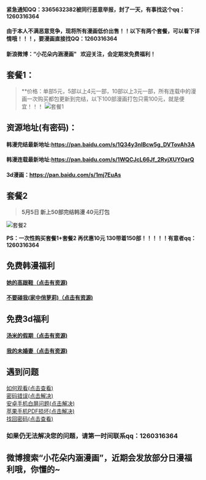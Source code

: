 
#### 紧急通知QQ：3365632382被同行恶意举报，封了一天，有事找这个qq：1260316364

#### 由于本人不满恶意竞争，现将所有漫画低价出售！！以下有两个套餐，可以看下详情哦！！！，要漫画直接找QQ：1260316364

#### 新浪微博：“小花朵内涵漫画"   欢迎关注，会定期发免费福利！


## 套餐1：
> **价格：单部5元，5部以上4元一部，10部以上3元一部，所有连载中的漫画一次购买都包更新到完结，以下100部漫画打包只需100元，就是便宜！！！
![套餐1](https://upload-images.jianshu.io/upload_images/12061232-4d3346c628af5023.jpg?imageMogr2/auto-orient/strip%7CimageView2/2/w/1240)

## 资源地址(有密码)：
#### 韩漫完结最新地址:https://pan.baidu.com/s/1Q34y3nlBcw5g_DVTovAh3A

#### 韩漫连载最新地址:https://pan.baidu.com/s/1WQCJcL66Jf_2RvjXUYOarQ

#### 3d漫画：https://pan.baidu.com/s/1mj7EuAs


## 套餐2 
> **5月5日 新上50部完结韩漫  40元打包**

![套餐2](https://upload-images.jianshu.io/upload_images/12061232-d72c4159114ed233.png)

  **PS：一次性购买套餐1+套餐2 再优惠10元  130带着150部！！！！！有意者qq：1260316364**


## 免费韩漫福利
#### [她的高跟鞋（点击有资源)](https://pan.baidu.com/s/1PhwkJWBWE8EfzVyeeKRyWA)
#### [不要碰我(家中俏萝莉)（点击有资源)](https://pan.baidu.com/s/1XLOGPtUY2pLcfn3Gkl5m1g)
## 免费3d福利
#### [汤米的假期（点击有资源)](https://pan.baidu.com/s/1yYv6l_l4rMcblhp1Z9Cqhg)
#### [我的未婚妻（点击有资源)](https://pan.baidu.com/s/1OicYlzyy63Tqg4TDDlep7g)

## 遇到问题
[如何观看(点击查看)](http://url.cn/5CL2Mjk)</br>
[密码错误(点击解决)](http://url.cn/57JCRzH)</br>
[安卓手机白屏问题(点击解决)](http://url.cn/55XFkFT)</br>
[苹果手机PDF损坏(点击解决)](http://url.cn/5klYYsP)</br>
[找回密码(点击查看)](http://www.12ii.net/order/query)

### 如果仍无法解决您的问题，请第一时间联系qq：**1260316364**

## 微博搜索“小花朵内涵漫画”，近期会发放部分日漫福利哦，你懂的~


